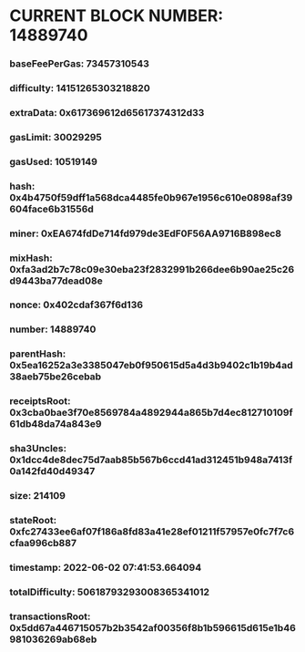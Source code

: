# CURRENT BLOCK NUMBER: 14889740

### baseFeePerGas: 73457310543
### difficulty: 14151265303218820
### extraData: 0x617369612d65617374312d33
### gasLimit: 30029295
### gasUsed: 10519149
### hash: 0x4b4750f59dff1a568dca4485fe0b967e1956c610e0898af39604face6b31556d
### miner: 0xEA674fdDe714fd979de3EdF0F56AA9716B898ec8
### mixHash: 0xfa3ad2b7c78c09e30eba23f2832991b266dee6b90ae25c26d9443ba77dead08e
### nonce: 0x402cdaf367f6d136
### number: 14889740
### parentHash: 0x5ea16252a3e3385047eb0f950615d5a4d3b9402c1b19b4ad38aeb75be26cebab
### receiptsRoot: 0x3cba0bae3f70e8569784a4892944a865b7d4ec812710109f61db48da74a843e9
### sha3Uncles: 0x1dcc4de8dec75d7aab85b567b6ccd41ad312451b948a7413f0a142fd40d49347
### size: 214109
### stateRoot: 0xfc27433ee6af07f186a8fd83a41e28ef01211f57957e0fc7f7c6cfaa996cb887
### timestamp: 2022-06-02 07:41:53.664094
### totalDifficulty: 50618793293008365341012
### transactionsRoot: 0x5dd67a446715057b2b3542af00356f8b1b596615d615e1b46981036269ab68eb
